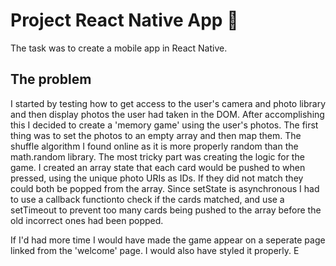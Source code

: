 # Project React Native App 📱

The task was to create a mobile app in React Native.

## The problem

I started by testing how to get access to the user's camera and photo library and then display photos the user had
taken in the DOM. After accomplishing this I decided to create a 'memory game' using the user's photos.
The first thing was to set the photos to an empty array and then map them. The shuffle algorithm I found
online as it is more properly random than the math.random library. The most tricky part was creating the logic
for the game. I created an array state that each card would be pushed to when pressed, using the
unique photo URIs as IDs. If they did not match they could both be popped from the array. Since setState is asynchronous I had to use a callback functionto check if the cards matched, and use a setTimeout to prevent too many cards being pushed to the array before the old incorrect ones had been popped. 

If I'd had more time I would have made the game appear on a seperate page linked from the 'welcome' page. I would also
have styled it properly. E




